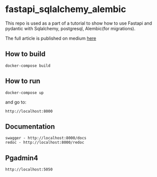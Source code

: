 # fastapi_sqlalchemy_alembic

This repo is used as a part of a tutorial to show how to use Fastapi and pydantic with Sqlalchemy, postgresql, Alembic(for migrations).

The full article is published on medium [here](https://medium.com/@ahmed.nafies/fastapi-with-sqlalchemy-postgresql-and-alembic-and-of-course-docker-f2b7411ee396)

## How to build

    docker-compose build

## How to run

    docker-compose up

and go to:

    http://localhost:8000

## Documentation

    swagger - http://localhost:8000/docs
    redoc - http://localhost:8000/redoc

## Pgadmin4

    http://localhost:5050